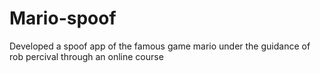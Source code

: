 # Mario-spoof
Developed a spoof app of the famous game mario under the guidance of rob percival through an online course
